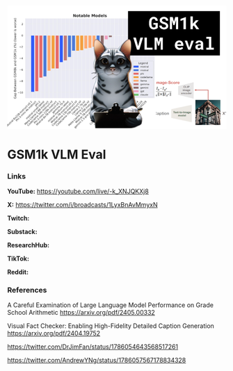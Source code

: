 ![thumbnail](thumbnail.png)

# GSM1k VLM Eval

### Links

**YouTube:** https://youtube.com/live/-k_XNJQKXj8

**X:** https://twitter.com/i/broadcasts/1LyxBnAvMmyxN

**Twitch:**

**Substack:**

**ResearchHub:**

**TikTok:**

**Reddit:**

### References

A Careful Examination of Large Language Model Performance on Grade School Arithmetic
https://arxiv.org/pdf/2405.00332

Visual Fact Checker: Enabling High-Fidelity Detailed Caption Generation
https://arxiv.org/pdf/2404.19752

https://twitter.com/DrJimFan/status/1786054643568517261

https://twitter.com/AndrewYNg/status/1786057567178834328

